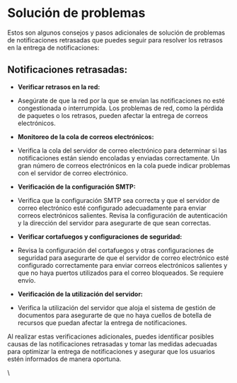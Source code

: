 # Solución de problemas

Estos son algunos consejos y pasos adicionales de solución de problemas de notificaciones retrasadas que puedes seguir para resolver los retrasos en la entrega de notificaciones:

## Notificaciones retrasadas:

* **Verificar retrasos en la red:**&#x20;
* Asegúrate de que la red por la que se envían las notificaciones no esté congestionada o interrumpida. Los problemas de red, como la pérdida de paquetes o los retrasos, pueden afectar la entrega de correos electrónicos.



* **Monitoreo de la cola de correos electrónicos:**&#x20;
* Verifica la cola del servidor de correo electrónico para determinar si las notificaciones están siendo encoladas y enviadas correctamente. Un gran número de correos electrónicos en la cola puede indicar problemas con el servidor de correo electrónico.



* **Verificación de la configuración SMTP:**
* &#x20;Verifica que la configuración SMTP sea correcta y que el servidor de correo electrónico esté configurado adecuadamente para enviar correos electrónicos salientes. Revisa la configuración de autenticación y la dirección del servidor para asegurarte de que sean correctas.



* **Verificar cortafuegos y configuraciones de seguridad:**&#x20;
* Revisa la configuración del cortafuegos y otras configuraciones de seguridad para asegurarte de que el servidor de correo electrónico esté configurado correctamente para enviar correos electrónicos salientes y que no haya puertos utilizados para el correo bloqueados. Se requiere envío.



* **Verificación de la utilización del servidor:**&#x20;
* Verifica la utilización del servidor que aloja el sistema de gestión de documentos para asegurarte de que no haya cuellos de botella de recursos que puedan afectar la entrega de notificaciones.



Al realizar estas verificaciones adicionales, puedes identificar posibles causas de las notificaciones retrasadas y tomar las medidas adecuadas para optimizar la entrega de notificaciones y asegurar que los usuarios estén informados de manera oportuna.

\